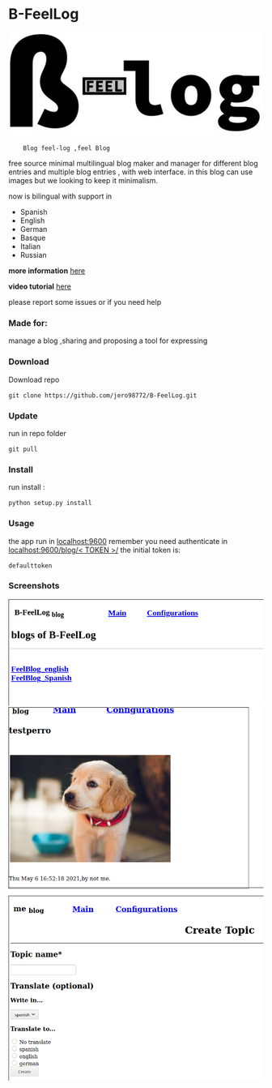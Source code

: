 # B-FeelLog

![logo](https://github.com/jero98772/B-FeelLog/blob/main/docs/Screenshots/B-feelog_logo1.jpg?raw=true)

		Blog feel-log ,feel Blog   

free source minimal multilingual blog maker and manager for different blog entries and multiple blog entries , with web interface. in this blog can use images but we looking to keep it minimalism.

now is bilingual with support in 
- Spanish 
- English
- German
- Basque
- Italian
- Russian

**more information** [here](https://github.com/jero98772/B-FeelLog/blob/main/docs/FAQs.md)

**video tutorial** [here](https://vimeo.com/manage/videos/580068235)

please report some issues or if you need help 
### Made for:
manage a blog ,sharing and proposing a tool for expressing

### Download 
Download repo

	git clone https://github.com/jero98772/B-FeelLog.git
### Update
run in repo folder

	git pull

### Install

run install : 

	python setup.py install

### Usage 

the app run in [localhost:9600](http://localhost:9600/this.html)
remember you need authenticate in [localhost:9600/blog/< TOKEN >/](localhost:9600/this/defaulttoken/)
the initial token is:
	
	defaulttoken

### Screenshots
![main](https://github.com/jero98772/B-FeelLog/blob/main/docs/Screenshots/2021-05-06-185257_770x321_scrot.png)
![flex blog](https://github.com/jero98772/B-FeelLog/blob/main/docs/Screenshots/2021-05-06-165512_752x551_scrot.png)
![translation](https://github.com/jero98772/B-FeelLog/blob/main/docs/Screenshots/2021-05-07-203242_822x595_scrot.png)
